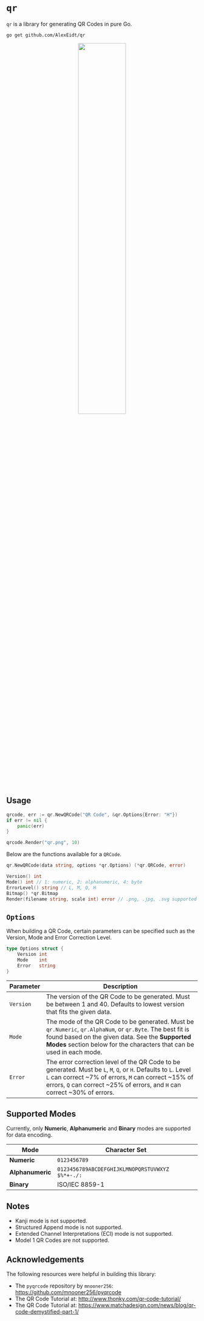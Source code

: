 # `qr`

`qr` is a library for generating QR Codes in pure Go.

```
go get github.com/AlexEidt/qr
```

<p align="center">
  <img width="50%" src="https://github.com/AlexEidt/docs/blob/master/qr/qr.gif">
</p>

## Usage

```go
qrcode, err := qr.NewQRCode("QR Code", &qr.Options{Error: "H"})
if err != nil {
    panic(err)
}

qrcode.Render("qr.png", 10)
```

Below are the functions available for a `QRCode`.

```go
qr.NewQRCode(data string, options *qr.Options) (*qr.QRCode, error)

Version() int
Mode() int // 1: numeric, 2: alphanumeric, 4: byte
ErrorLevel() string // L, M, Q, H
Bitmap() *qr.Bitmap
Render(filename string, scale int) error // .png, .jpg, .svg supported
```

## `Options`

When building a QR Code, certain parameters can be specified such as the Version, Mode and Error Correction Level.

```go
type Options struct {
	Version int
	Mode    int
	Error   string
}
```

Parameter | Description
--- | ---
`Version` | The version of the QR Code to be generated. Must be between 1 and 40. Defaults to lowest version that fits the given data.
`Mode` | The mode of the QR Code to be generated. Must be `qr.Numeric`, `qr.AlphaNum`, or `qr.Byte`. The best fit is found based on the given data. See the **Supported Modes** section below for the characters that can be used in each mode.
`Error` | The error correction level of the QR Code to be generated. Must be `L`, `M`, `Q`, or `H`. Defaults to `L`. Level `L` can correct ~7% of errors, `M` can correct ~15% of errors, `Q` can correct ~25% of errors, and `H` can correct ~30% of errors.

## Supported Modes

Currently, only **Numeric**, **Alphanumeric** and **Binary** modes are supported for data encoding.

Mode | Character Set
--- | ---
**Numeric** | `0123456789`
**Alphanumeric** | `0123456789ABCDEFGHIJKLMNOPQRSTUVWXYZ $%*+-./:`
**Binary** | ISO/IEC 8859-1

## Notes

* Kanji mode is not supported.
* Structured Append mode is not supported.
* Extended Channel Interpretations (ECI) mode is not supported.
* Model 1 QR Codes are not supported.

## Acknowledgements

The following resources were helpful in building this library:

* The `pyqrcode` repository by `mnooner256`: https://github.com/mnooner256/pyqrcode
* The QR Code Tutorial at: http://www.thonky.com/qr-code-tutorial/
* The QR Code Tutorial at: https://www.matchadesign.com/news/blog/qr-code-demystified-part-1/